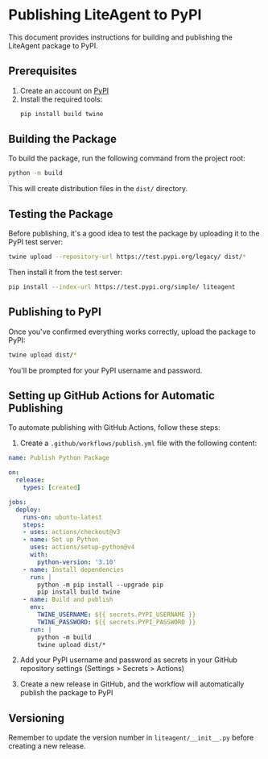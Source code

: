 # Publishing LiteAgent to PyPI

This document provides instructions for building and publishing the LiteAgent package to PyPI.

## Prerequisites

1. Create an account on [PyPI](https://pypi.org/)
2. Install the required tools:
   ```bash
   pip install build twine
   ```

## Building the Package

To build the package, run the following command from the project root:

```bash
python -m build
```

This will create distribution files in the `dist/` directory.

## Testing the Package

Before publishing, it's a good idea to test the package by uploading it to the PyPI test server:

```bash
twine upload --repository-url https://test.pypi.org/legacy/ dist/*
```

Then install it from the test server:

```bash
pip install --index-url https://test.pypi.org/simple/ liteagent
```

## Publishing to PyPI

Once you've confirmed everything works correctly, upload the package to PyPI:

```bash
twine upload dist/*
```

You'll be prompted for your PyPI username and password.

## Setting up GitHub Actions for Automatic Publishing

To automate publishing with GitHub Actions, follow these steps:

1. Create a `.github/workflows/publish.yml` file with the following content:

```yaml
name: Publish Python Package

on:
  release:
    types: [created]

jobs:
  deploy:
    runs-on: ubuntu-latest
    steps:
    - uses: actions/checkout@v3
    - name: Set up Python
      uses: actions/setup-python@v4
      with:
        python-version: '3.10'
    - name: Install dependencies
      run: |
        python -m pip install --upgrade pip
        pip install build twine
    - name: Build and publish
      env:
        TWINE_USERNAME: ${{ secrets.PYPI_USERNAME }}
        TWINE_PASSWORD: ${{ secrets.PYPI_PASSWORD }}
      run: |
        python -m build
        twine upload dist/*
```

2. Add your PyPI username and password as secrets in your GitHub repository settings (Settings > Secrets > Actions)

3. Create a new release in GitHub, and the workflow will automatically publish the package to PyPI

## Versioning

Remember to update the version number in `liteagent/__init__.py` before creating a new release. 